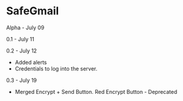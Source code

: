 SafeGmail
=========

Alpha - July 09

0.1 - July 11

0.2 - July 12
- Added alerts
- Credentials to log into the server.

0.3 - July 19
- Merged Encrypt + Send Button. 
Red Encrypt Button - Deprecated